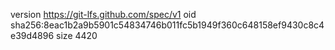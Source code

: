 version https://git-lfs.github.com/spec/v1
oid sha256:8eac1b2a9b5901c54834746b011fc5b1949f360c648158ef9430c8c4e39d4896
size 4420
